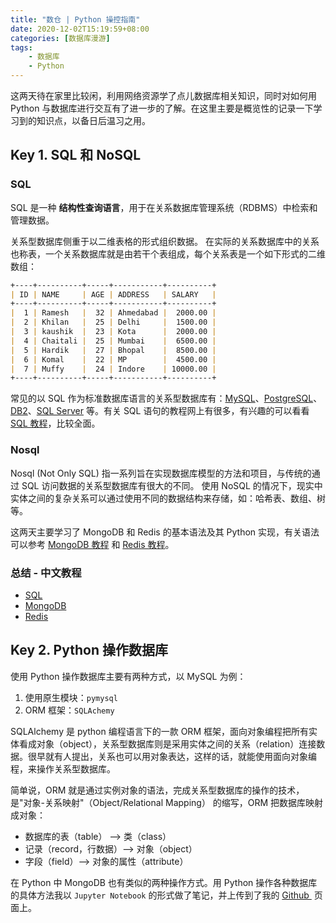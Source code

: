 ```yaml
---
title: "数仓 | Python 操控指南"
date: 2020-12-02T15:19:59+08:00
categories: [数据库漫游]
tags:
    - 数据库
    - Python
---
```


这两天待在家里比较闲，利用网络资源学了点儿数据库相关知识，同时对如何用 Python 与数据库进行交互有了进一步的了解。在这里主要是概览性的记录一下学习到的知识点，以备日后温习之用。

## Key 1. SQL 和 NoSQL

### SQL

SQL 是一种  **结构性查询语言**，用于在关系数据库管理系统（RDBMS）中检索和管理数据。

关系型数据库侧重于以二维表格的形式组织数据。 在实际的关系数据库中的关系也称表，一个关系数据库就是由若干个表组成，每个关系表是一个如下形式的二维数组：

```markdown
+----+----------+-----+-----------+----------+
| ID | NAME     | AGE | ADDRESS   | SALARY   |
+----+----------+-----+-----------+----------+
|  1 | Ramesh   |  32 | Ahmedabad |  2000.00 |
|  2 | Khilan   |  25 | Delhi     |  1500.00 |
|  3 | kaushik  |  23 | Kota      |  2000.00 |
|  4 | Chaitali |  25 | Mumbai    |  6500.00 |
|  5 | Hardik   |  27 | Bhopal    |  8500.00 |
|  6 | Komal    |  22 | MP        |  4500.00 |
|  7 | Muffy    |  24 | Indore    | 10000.00 |
+----+----------+-----+-----------+----------+
```

常见的以 SQL 作为标准数据库语言的关系型数据库有：[MySQL](http://www.mysql.com/)、[PostgreSQL](http://www.postgresql.org/)、[DB2](http://www-01.ibm.com/software/data/db2/)、[SQL Server](https://www.microsoft.com/en-us/sqlserver/default.aspx) 等。有关 SQL 语句的教程网上有很多，有兴趣的可以看看 [SQL 教程](https://www.runoob.com/sql/sql-tutorial.html)，比较全面。

### Nosql

Nosql (Not Only SQL) 指一系列旨在实现数据库模型的方法和项目，与传统的通过 SQL 访问数据的关系型数据库有很大的不同。 使用 NoSQL 的情况下，现实中实体之间的复杂关系可以通过使用不同的数据结构来存储，如：哈希表、数组、树等。

这两天主要学习了 MongoDB 和 Redis 的基本语法及其 Python 实现，有关语法可以参考 [MongoDB 教程](https://www.runoob.com/mongodb/mongodb-tutorial.html) 和 [Redis 教程](https://www.runoob.com/redis/redis-tutorial.html)。

### 总结 - 中文教程

- [SQL](https://www.runoob.com/sql/sql-tutorial.html)
- [MongoDB](https://www.runoob.com/mongodb/mongodb-tutorial.html)
- [Redis](https://www.runoob.com/redis/redis-tutorial.html)



## Key 2. Python 操作数据库

使用 Python 操作数据库主要有两种方式，以 MySQL 为例：

1. 使用原生模块：`pymysql`
2. ORM 框架：`SQLAchemy`

SQLAlchemy 是 python 编程语言下的一款 ORM 框架，面向对象编程把所有实体看成对象（object），关系型数据库则是采用实体之间的关系（relation）连接数据。很早就有人提出，关系也可以用对象表达，这样的话，就能使用面向对象编程，来操作关系型数据库。

简单说，ORM 就是通过实例对象的语法，完成关系型数据库的操作的技术，是"对象-关系映射"（Object/Relational Mapping） 的缩写，ORM 把数据库映射成对象：

- 数据库的表（table） --> 类（class）
- 记录（record，行数据）--> 对象（object）
- 字段（field）--> 对象的属性（attribute）

在 Python 中 MongoDB 也有类似的两种操作方式。用 Python 操作各种数据库的具体方法我以 `Jupyter Notebook` 的形式做了笔记，并上传到了我的 [Github ](https://github.com/DivinerHJF/Database-Python) 页面上。
